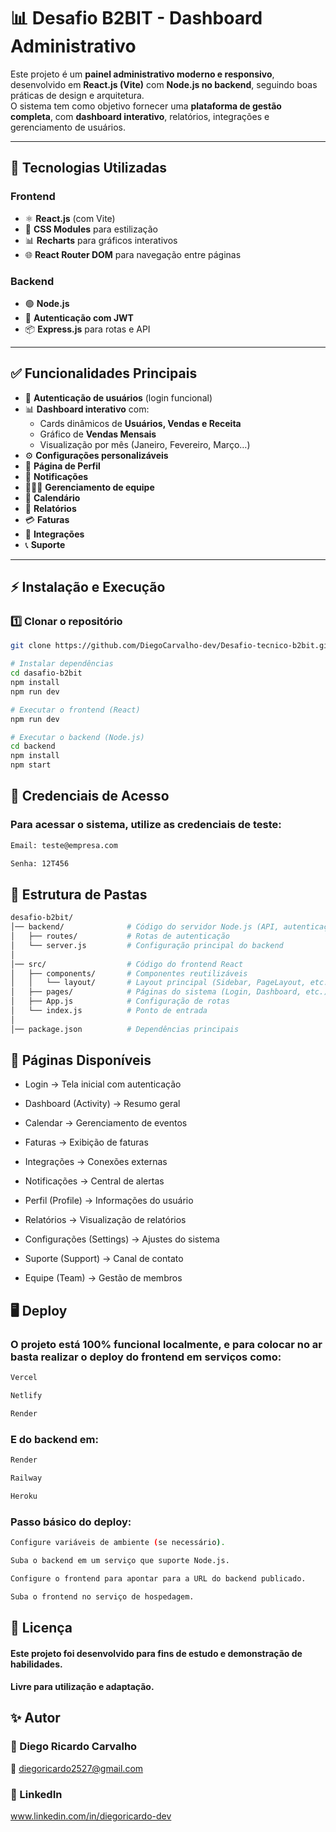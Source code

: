 # 📊 Desafio B2BIT - Dashboard Administrativo

Este projeto é um **painel administrativo moderno e responsivo**, desenvolvido em **React.js (Vite)** com **Node.js no backend**, seguindo boas práticas de design e arquitetura.  
O sistema tem como objetivo fornecer uma **plataforma de gestão completa**, com **dashboard interativo**, relatórios, integrações e gerenciamento de usuários.

---

## 🚀 Tecnologias Utilizadas

### Frontend
- ⚛️ **React.js** (com Vite)
- 🎨 **CSS Modules** para estilização
- 📊 **Recharts** para gráficos interativos
- 🌐 **React Router DOM** para navegação entre páginas

### Backend
- 🟢 **Node.js**
- 🔑 **Autenticação com JWT**
- 📦 **Express.js** para rotas e API

---

## ✅ Funcionalidades Principais

- 🔐 **Autenticação de usuários** (login funcional)
- 📊 **Dashboard interativo** com:
  - Cards dinâmicos de **Usuários, Vendas e Receita**
  - Gráfico de **Vendas Mensais**
  - Visualização por mês (Janeiro, Fevereiro, Março…)
- ⚙️ **Configurações personalizáveis**
- 👤 **Página de Perfil**
- 🔔 **Notificações**
- 🧑‍🤝‍🧑 **Gerenciamento de equipe**
- 📅 **Calendário**
- 📝 **Relatórios**
- 💳 **Faturas**
- 🔗 **Integrações**
- 📞 **Suporte**

---

## ⚡ Instalação e Execução

### 1️⃣ Clonar o repositório
```bash
git clone https://github.com/DiegoCarvalho-dev/Desafio-tecnico-b2bit.git

# Instalar dependências
cd dasafio-b2bit
npm install
npm run dev

# Executar o frontend (React)
npm run dev

# Executar o backend (Node.js)
cd backend
npm install
npm start
```
## 🔑 Credenciais de Acesso

### Para acessar o sistema, utilize as credenciais de teste:
```bash
Email: teste@empresa.com

Senha: 12T456
```
## 📂 Estrutura de Pastas
```bash
desafio-b2bit/
│── backend/              # Código do servidor Node.js (API, autenticação, rotas)
│   ├── routes/           # Rotas de autenticação
│   └── server.js         # Configuração principal do backend
│
│── src/                  # Código do frontend React
│   ├── components/       # Componentes reutilizáveis
│   │   └── layout/       # Layout principal (Sidebar, PageLayout, etc.)
│   ├── pages/            # Páginas do sistema (Login, Dashboard, etc.)
│   ├── App.js            # Configuração de rotas
│   └── index.js          # Ponto de entrada
│
│── package.json          # Dependências principais
```
## 📑 Páginas Disponíveis

- Login → Tela inicial com autenticação

- Dashboard (Activity) → Resumo geral

- Calendar → Gerenciamento de eventos

- Faturas → Exibição de faturas

- Integrações → Conexões externas

- Notificações → Central de alertas

- Perfil (Profile) → Informações do usuário

- Relatórios → Visualização de relatórios

- Configurações (Settings) → Ajustes do sistema

- Suporte (Support) → Canal de contato

- Equipe (Team) → Gestão de membros

## 🖥️ Deploy

### O projeto está 100% funcional localmente, e para colocar no ar basta realizar o deploy do frontend em serviços como:
```bash
Vercel

Netlify

Render
```
### E do backend em:
```bash
Render

Railway

Heroku
```
### Passo básico do deploy:
```bash
Configure variáveis de ambiente (se necessário).

Suba o backend em um serviço que suporte Node.js.

Configure o frontend para apontar para a URL do backend publicado.

Suba o frontend no serviço de hospedagem.
```

## 📄 Licença

#### Este projeto foi desenvolvido para fins de estudo e demonstração de habilidades.
#### Livre para utilização e adaptação.

## ✨ Autor

### 👤 Diego Ricardo Carvalho
📧 diegoricardo2527@gmail.com

### 💼 LinkedIn
 www.linkedin.com/in/diegoricardo-dev
